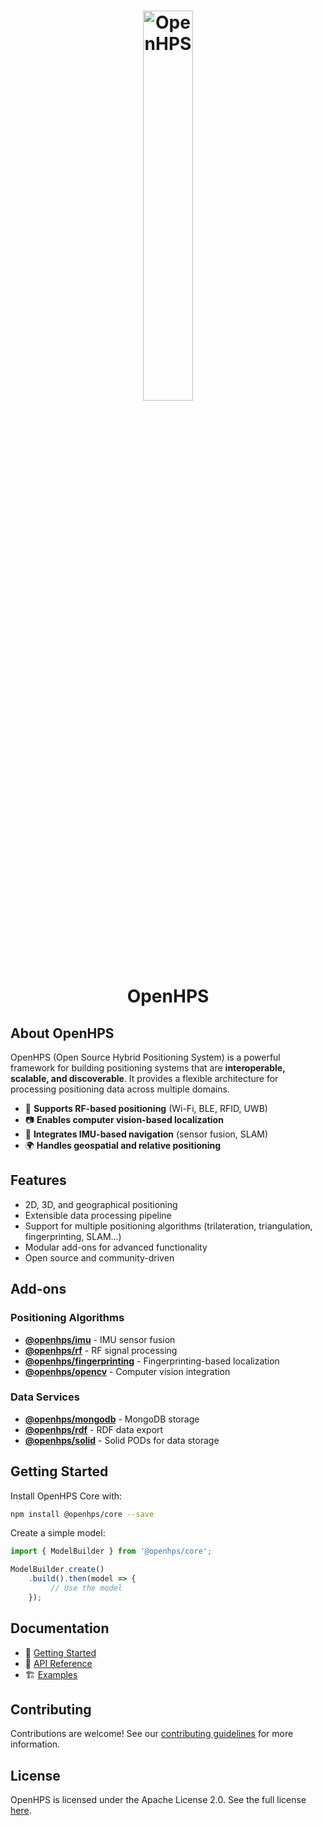 <h1 align="center">
  <img alt="OpenHPS" src="https://openhps.org/images/logo_text-512.png" width="40%" /><br />
  OpenHPS
</h1>

## About OpenHPS
OpenHPS (Open Source Hybrid Positioning System) is a powerful framework for building positioning systems that are **interoperable, scalable, and discoverable**. It provides a flexible architecture for processing positioning data across multiple domains.

- 📡 **Supports RF-based positioning** (Wi-Fi, BLE, RFID, UWB)
- 📷 **Enables computer vision-based localization**
- 🧭 **Integrates IMU-based navigation** (sensor fusion, SLAM)
- 🌍 **Handles geospatial and relative positioning**

## Features
- 2D, 3D, and geographical positioning
- Extensible data processing pipeline
- Support for multiple positioning algorithms (trilateration, triangulation, fingerprinting, SLAM...)
- Modular add-ons for advanced functionality
- Open source and community-driven

## Add-ons
### Positioning Algorithms
- **[@openhps/imu](https://github.com/OpenHPS/openhps-imu)** - IMU sensor fusion
- **[@openhps/rf](https://github.com/OpenHPS/openhps-rf)** - RF signal processing
- **[@openhps/fingerprinting](https://github.com/OpenHPS/openhps-fingerprinting)** - Fingerprinting-based localization
- **[@openhps/opencv](https://github.com/OpenHPS/openhps-opencv)** - Computer vision integration

### Data Services
- **[@openhps/mongodb](https://github.com/OpenHPS/openhps-mongodb)** - MongoDB storage
- **[@openhps/rdf](https://github.com/OpenHPS/openhps-rdf)** - RDF data export
- **[@openhps/solid](https://github.com/OpenHPS/openhps-solid)** - Solid PODs for data storage

## Getting Started
Install OpenHPS Core with:
```bash
npm install @openhps/core --save
```

Create a simple model:
```typescript
import { ModelBuilder } from '@openhps/core';

ModelBuilder.create()
    .build().then(model => {
         // Use the model
    });
```

## Documentation
- 📘 [Getting Started](https://openhps.org/docs/getting-started)
- 📜 [API Reference](https://openhps.org/docs/core)
- 🏗️ [Examples](https://openhps.org/docs/examples)

## Contributing
Contributions are welcome! See our [contributing guidelines](https://github.com/OpenHPS/openhps-core/blob/main/CONTRIBUTING.md) for more information.

## License
OpenHPS is licensed under the Apache License 2.0. See the full license [here](https://www.apache.org/licenses/LICENSE-2.0).

